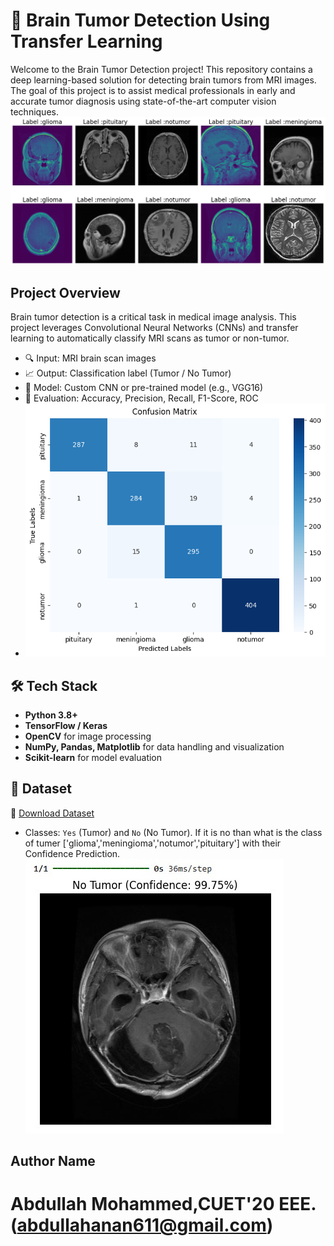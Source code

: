 # 🧠 Brain Tumor Detection Using Transfer Learning

Welcome to the Brain Tumor Detection project! This repository contains a deep learning-based solution for detecting brain tumors from MRI images. The goal of this project is to assist medical professionals in early and accurate tumor diagnosis using state-of-the-art computer vision techniques.
![image alt](https://github.com/AManan651/Brain-Tumer-Model-by-Transfer-Learning-/blob/main/Brain%20tumer.png?raw=true)
## Project Overview

Brain tumor detection is a critical task in medical image analysis. This project leverages Convolutional Neural Networks (CNNs) and transfer learning to automatically classify MRI scans as tumor or non-tumor.
- 🔍 Input: MRI brain scan images
- 📈 Output: Classification label (Tumor / No Tumor)
- 🧠 Model: Custom CNN or pre-trained model (e.g., VGG16)
- 🧪 Evaluation: Accuracy, Precision, Recall, F1-Score, ROC
- ![image alt](https://github.com/AManan651/Brain-Tumer-Model-by-Transfer-Learning-/blob/main/Accruacy.png?raw=true)
## 🛠️ Tech Stack

- **Python 3.8+**
- **TensorFlow / Keras**
- **OpenCV** for image processing
- **NumPy, Pandas, Matplotlib** for data handling and visualization
- **Scikit-learn** for model evaluation
## 🧬 Dataset

📁 [Download Dataset]( https://drive.google.com/drive/folders/1vn6gFFzLShuHpN_zVczN1TRkyi17-NAa?usp=drive_link ) 

- Classes: `Yes` (Tumor) and `No` (No Tumor). If it is no than what is the class of tumer ['glioma','meningioma','notumor','pituitary'] with their Confidence Prediction. <br>
![image alt](https://github.com/AManan651/Brain-Tumer-Model-by-Transfer-Learning-/blob/main/Screenshot%202025-05-18%20205355.jpg?raw=true)
## Author Name
# Abdullah Mohammed,CUET'20 EEE. (abdullahanan611@gmail.com)

  
    
